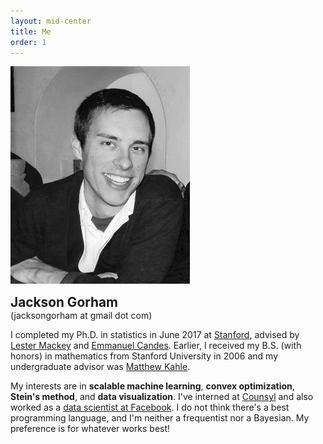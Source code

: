 ```yaml
---
layout: mid-center
title: Me
order: 1
---
```


<div class="anchordiv">
  <div class="biocontainer">
    <div class="profile">
      <img src="/assets/img/profile.jpg" />
    </div>
    <div class="bio">
      <p>
        <b style="font-size:1.3rem;">Jackson Gorham</b> <br/>(jacksongorham at gmail dot com)
      </p>
      <p>
I completed my Ph.D. in statistics in June 2017 at <a href="https://statistics.stanford.edu/">Stanford</a>, advised
by <a href="http://web.stanford.edu/~lmackey/">Lester Mackey</a>
and <a href="http://statweb.stanford.edu/~candes/"> Emmanuel Candes</a>. Earlier, I
received my B.S. (with honors) in mathematics from Stanford University in
2006 and my undergraduate advisor
was <a href="http://www.matthewkahle.org/">Matthew Kahle</a>.
      </p>
      <p>
My interests are in <b>scalable machine learning</b>, <b>convex
optimization</b>,
<b>Stein's method</b>, and <b>data visualization</b>. I've interned at
<a href="https://www.counsyl.com/">Counsyl</a> and also worked as
a <a href="https://research.facebook.com/datascience/">data scientist at
Facebook</a>. I do not think there's a best programming language, and I'm
neither a frequentist nor a Bayesian. My preference is for whatever works
best!
      </p>
    </div>
  </div>
</div>
